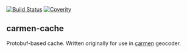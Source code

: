 [![Build Status](https://travis-ci.org/mapbox/carmen-cache.svg)](https://travis-ci.org/mapbox/carmen-cache)
[![Coverity](https://scan.coverity.com/projects/5667/badge.svg)](https://scan.coverity.com/projects/5667)

carmen-cache
------------
Protobuf-based cache. Written originally for use in [carmen](https://github.com/mapbox/carmen) geocoder.
